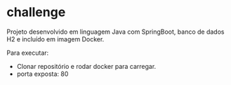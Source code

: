 # challenge

Projeto desenvolvido em linguagem Java com SpringBoot, banco de dados H2 e incluído em imagem Docker.

Para executar:

  - Clonar repositório e rodar docker para carregar.
  - porta exposta: 80
  
  
  

